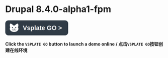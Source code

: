 # Drupal 8.4.0-alpha1-fpm

<a href="https://www.vsplate.com/?docker-compose=https://github.com/vsplate/dcenvs/drupal/8.4.0-alpha1-fpm"><img alt="VSPLATE GO" src="https://raw.githubusercontent.com/vsplate/images/master/vsgo_btn.png" width="200px"></a>

**Click the `VSPLATE GO` button to launch a demo online / 点击`VSPLATE GO`按钮创建在线环境**